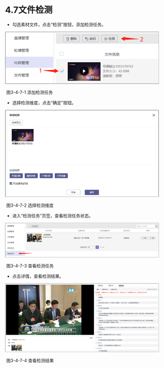 #     4.7文件检测

- 勾选素材文件，点击“检测”按钮，添加检测任务。

![img](../images/59.png) 

​	图3-4-7-1 添加检测任务 

- 选择检测维度，点击“确定”按钮。

![img](../images/60.png) 

​	图3-4-7-2 选择检测维度

- 进入“检测任务”页签，查看检测任务状态。

![img](../images/61.png) 

​	图3-4-7-3 查看检测任务

- 点击详情，查看检测结果。

![img](../images/62.png) 

​	图3-4-7-4 查看检测结果